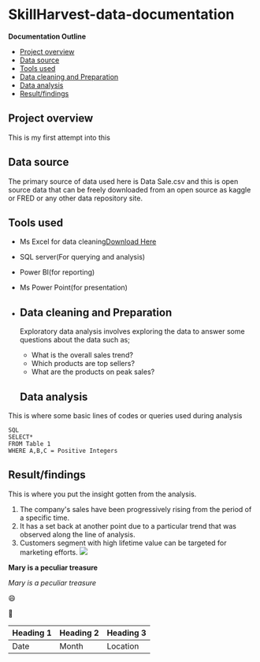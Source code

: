 # SkillHarvest-data-documentation

**Documentation Outline**

- [Project overview](#project-overview)
- [Data source](#data-source)
- [Tools used](#tools-used)
- [Data cleaning and Preparation](#data-cleaning-and-preparation)
- [Data analysis](#data-analysis)
- [Result/findings](#result-findings)

## Project overview

This is my first attempt into this
## Data source


The primary source of data used here is Data Sale.csv and this is open source data that can be freely downloaded from an open source as kaggle or FRED or any other data repository site.
## Tools used
- Ms Excel for data cleaning[Download Here](https:/www.microsoft.com)
- SQL server(For querying and analysis)
- Power BI(for reporting)
- Ms Power Point(for presentation)

- ## Data cleaning and Preparation
   Exploratory data analysis involves exploring the data to answer some questions about the data such as;
  - What is the overall sales trend?
  - Which products are top sellers?
  - What are the products on peak sales?

  ## Data analysis
This is where some basic lines of codes or queries used during analysis
  ```
  SQL
  SELECT*
  FROM Table 1
  WHERE A,B,C = Positive Integers
```

## Result/findings
This is where you put the insight gotten from the analysis.
1. The company's sales have been progressively rising from the period of a specific time.
2. It has a set back at another point due to a particular trend that was observed along the line of analysis.
3. Customers segment with high lifetime value can be targeted for marketing efforts.
![](VB1.png_)

**Mary is a peculiar treasure**

*Mary is a peculiar treasure*

😄

🌻


|Heading 1|Heading 2|Heading 3|
|---------|---------|---------|
|Date|Month|Location|

